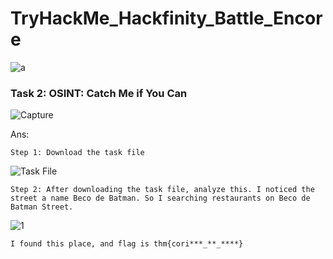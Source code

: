 # TryHackMe_Hackfinity_Battle_Encore

![a](https://github.com/user-attachments/assets/e4d4d3ba-6545-4f53-9be1-06deb7c75aec)

### **Task 2:** OSINT: Catch Me if You Can

![Capture](https://github.com/user-attachments/assets/f53a94c2-c9e7-495e-90be-ab1dea93d877)

Ans: 

	Step 1: Download the task file

![Task File](https://github.com/user-attachments/assets/2286d925-460d-4b5e-9f93-702ef0dda605)

	Step 2: After downloading the task file, analyze this. I noticed the street a name Beco de Batman. So I searching restaurants on Beco de Batman Street.

![1](https://github.com/user-attachments/assets/57109961-f388-4d15-9304-5230898de2fa)

	I found this place, and flag is thm{cori***_**_****}

 
